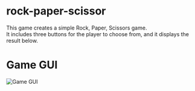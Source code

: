 # rock-paper-scissor
This game creates a simple Rock, Paper, Scissors game.  
It includes three buttons for the player to choose from, and it displays the result below.   


# Game GUI
![Game GUI](Game(2).png?raw=true "Video page")
